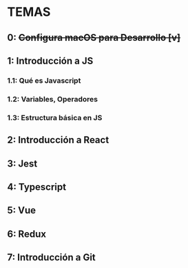 # TEMAS
## 0: <del>Configura macOS para Desarrollo [v]</del>
## 1: Introducción a JS
### 1.1: Qué es Javascript
### 1.2: Variables, Operadores
### 1.3: Estructura básica en JS
## 2: Introducción a React
## 3: Jest
## 4: Typescript
## 5: Vue
## 6: Redux
## 7: Introducción a Git
